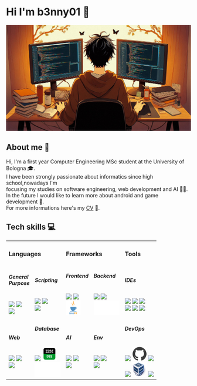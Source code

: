 # Hi I'm b3nny01 👋

<img src="_readmeImgs_/profileDesk.jpeg" width="600px">

## About me 📒

<p style="width:600 px">
Hi, I'm a first year Computer Engineering MSc student at the University of Bologna 🎓.<br/>
I have been strongly passionate about informatics since high school,nowadays I'm<br/>
focusing my studies on software engineering, web development and AI 👨‍💻.<br/>
In the future I would like to learn more about android and game development 👾.<br/>
For more informations here's my <a href="https://docs.google.com/viewer?url=https://github.com/b3nny01/b3nny01/blob/main/_static_/Benenati_Alessio_CV_En.pdf" target="_blank">CV</a> 📎.
</p>

## Tech skills 💻

<p align="center" style="width:600px">
<table>
<tr></tr>
<tr><td colspan="2"><h3>Languages</h3></td> <td colspan="2"><h3>Frameworks</h3></td><td colspan="2"><h3>Tools</h3></td></tr>
<tr>
    <td>
        <h5>General<br/>Purpose</h5><br/>
         <img src="https://cdn.jsdelivr.net/gh/devicons/devicon@latest/icons/c/c-original.svg" height="40px"/>
         <img src="https://cdn.jsdelivr.net/gh/devicons/devicon@latest/icons/java/java-original.svg" height="40px"/><br/>
         <img src="https://cdn.jsdelivr.net/gh/devicons/devicon@latest/icons/kotlin/kotlin-original.svg"  height="40px"/>  
    </td>
    <td>
        <h5>Scripting<br/></h5><br/>    
         <img src="https://cdn.jsdelivr.net/gh/devicons/devicon@latest/icons/bash/bash-original.svg" height="40px" />
         <img src="https://cdn.jsdelivr.net/gh/devicons/devicon@latest/icons/python/python-original.svg" height="40px" /><br/>
         <img src="https://cdn.jsdelivr.net/gh/devicons/devicon@latest/icons/javascript/javascript-original.svg" height="40px" />
    </td>
    <td>
        <h5>Frontend</h5><br/>
         <img src="https://cdn.jsdelivr.net/gh/devicons/devicon@latest/icons/jquery/jquery-plain-wordmark.svg" height="40px"/>
         <img src="https://cdn.jsdelivr.net/gh/devicons/devicon@latest/icons/react/react-original.svg" height="40px"/><br/>
         <img src="_readmeImgs_/frameworks/javafx.png" height="40px">
    </td>
    <td>
        <h5>Backend</h5><br/>
         <img src="https://cdn.jsdelivr.net/gh/devicons/devicon@latest/icons/hibernate/hibernate-original.svg" height="40px" />
         <img src="https://cdn.jsdelivr.net/gh/devicons/devicon@latest/icons/nodejs/nodejs-original.svg" height="40px"/><br/>
         <img src="_readmeImgs_/empty.png" height="40px">
    </td>
    <td colspan="2">
        <h5>IDEs</h5><br/>
         <img src="https://cdn.jsdelivr.net/gh/devicons/devicon@latest/icons/eclipse/eclipse-original.svg" height="40px" />
         <img src="https://cdn.jsdelivr.net/gh/devicons/devicon@latest/icons/dbeaver/dbeaver-original.svg" height="40px"/>
         <img src="https://cdn.jsdelivr.net/gh/devicons/devicon@latest/icons/androidstudio/androidstudio-original.svg" height="40px" /><br/>
         <img src="https://cdn.jsdelivr.net/gh/devicons/devicon@latest/icons/visualstudio/visualstudio-original.svg" height="40px"/>  
         <img src="https://cdn.jsdelivr.net/gh/devicons/devicon@latest/icons/vscode/vscode-original.svg" height="40px"/>       
         <img src="https://cdn.jsdelivr.net/gh/devicons/devicon@latest/icons/nano/nano-original.svg" height="40px"/>
    </td>
</tr>
<tr></tr>
<tr>
    <td>
        <h5>Web</h5><br/>
         <img src="https://cdn.jsdelivr.net/gh/devicons/devicon@latest/icons/html5/html5-original.svg"  height="40px" />
         <img src="https://cdn.jsdelivr.net/gh/devicons/devicon@latest/icons/css3/css3-original.svg"  height="40px"/><br/>
         <img src="https://cdn.jsdelivr.net/gh/devicons/devicon@latest/icons/javascript/javascript-original.svg" height="40px" />     
    </td>
    <td>
        <h5>Database</h5><br/>
         <img src="https://cdn.jsdelivr.net/gh/devicons/devicon@latest/icons/mariadb/mariadb-original.svg" height="40px"/>
         <img src="_readmeImgs_/languages/db2.png" height="40px"><br>
         <img src="_readmeImgs_/empty.png" height="40px">   
    </td>
    <td >
        <h5>AI</h5><br/>
         <img src="https://cdn.jsdelivr.net/gh/devicons/devicon@latest/icons/numpy/numpy-original.svg" height="40px" />
         <img src="https://cdn.jsdelivr.net/gh/devicons/devicon@latest/icons/pandas/pandas-original.svg" height="40px"/><br/>
         <img src="https://cdn.jsdelivr.net/gh/devicons/devicon@latest/icons/pytorch/pytorch-original.svg" height="40px"/>        
    </td>
    <td >
        <h5>Env</h5><br/> 
         <img src="https://cdn.jsdelivr.net/gh/devicons/devicon@latest/icons/android/android-original.svg" height="40px" />
         <img src="https://cdn.jsdelivr.net/gh/devicons/devicon@latest/icons/arduino/arduino-original.svg" height="40px"/><br/>
         <img src="https://cdn.jsdelivr.net/gh/devicons/devicon@latest/icons/raspberrypi/raspberrypi-original.svg" height="40px"/>      
    </td>
    <td colspan="2">
        <h5>DevOps</h5><br/>
         <img src="https://cdn.jsdelivr.net/gh/devicons/devicon@latest/icons/git/git-original.svg" height="40px"/>
         <img src="_readmeImgs_/tools/github.svg" height="40px"/>
         <img src="https://cdn.jsdelivr.net/gh/devicons/devicon@latest/icons/gradle/gradle-original.svg" height="40px"/><br/>
         <img src="https://cdn.jsdelivr.net/gh/devicons/devicon@latest/icons/ansible/ansible-original.svg" height="40px"/>
         <img src="_readmeImgs_/tools/virtualbox.png" height="40px">
         <img src="https://cdn.jsdelivr.net/gh/devicons/devicon@latest/icons/docker/docker-original.svg" height="40px"/>
    </td>
</tr>
</table>
</p>
